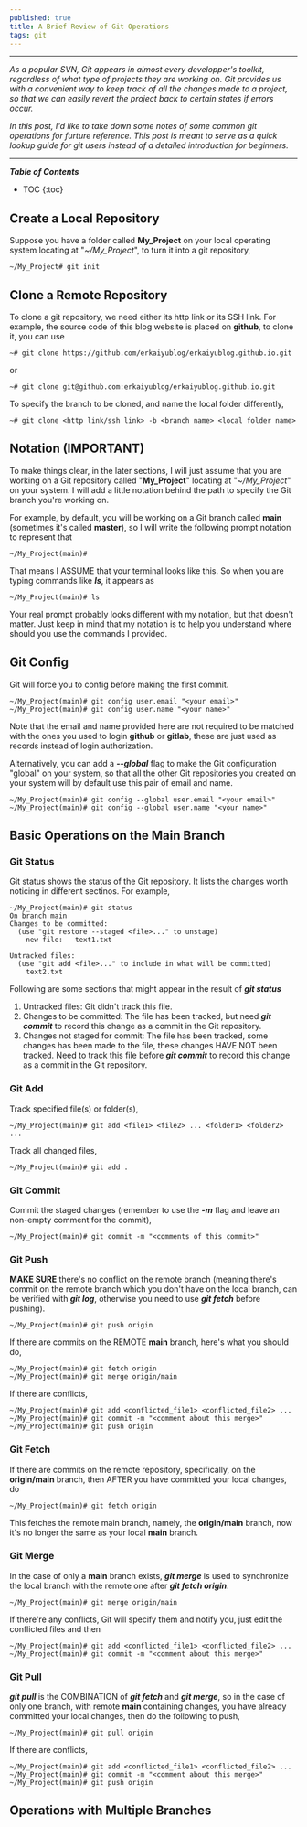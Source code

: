 ```yaml
---
published: true
title: A Brief Review of Git Operations 
tags: git
---
```


---
_As a popular SVN, Git appears in almost every developper's toolkit, regardless of what type of projects they are working on. Git provides us with a convenient way to keep track of all the changes made to a project, so that we can easily revert the project back to certain states if errors occur._

_In this post, I'd like to take down some notes of some common git operations for furture reference. This post is meant to serve as a quick lookup guide for git users instead of a detailed introduction for beginners._

---

***Table of Contents***
* TOC
{:toc}

## Create a Local Repository
Suppose you have a folder called **My_Project** on your local operating system locating at "*~/My_Project*", to turn it into a git repository,

    ~/My_Project# git init

## Clone a Remote Repository
To clone a git repository, we need either its http link or its SSH link. For example, the source code of this blog website is placed on **github**, to clone it, you can use 

    ~# git clone https://github.com/erkaiyublog/erkaiyublog.github.io.git

or 

    ~# git clone git@github.com:erkaiyublog/erkaiyublog.github.io.git

To specify the branch to be cloned, and name the local folder differently,

    ~# git clone <http link/ssh link> -b <branch name> <local folder name>

## Notation (IMPORTANT)

To make things clear, in the later sections, I will just assume that you are working on a Git repository called "**My_Project**" locating at "*~/My_Project*" on your system. I will add a little notation behind the path to specify the Git branch you're working on.

For example, by default, you will be working on a Git branch called **main** (sometimes it's called **master**), so I will write the following prompt notation to represent that

    ~/My_Project(main)# 

That means I ASSUME that your terminal looks like this. So when you are typing commands like ***ls***, it appears as

    ~/My_Project(main)# ls

Your real prompt probably looks different with my notation, but that doesn't matter. Just keep in mind that my notation is to help you understand where should you use the commands I provided.

## Git Config

Git will force you to config before making the first commit.

    ~/My_Project(main)# git config user.email "<your email>"
    ~/My_Project(main)# git config user.name "<your name>"

Note that the email and name provided here are not required to be matched with the ones you used to login **github** or **gitlab**, these are just used as records instead of login authorization. 

Alternatively, you can add a ***--global*** flag to make the Git configuration "global" on your system, so that all the other Git repositories you created on your system will by default use this pair of email and name.

    ~/My_Project(main)# git config --global user.email "<your email>"
    ~/My_Project(main)# git config --global user.name "<your name>"

## Basic Operations on the Main Branch 
### Git Status
Git status shows the status of the Git repository. It lists the changes worth noticing in different sectinos. For example, 

    ~/My_Project(main)# git status
    On branch main
    Changes to be committed:
      (use "git restore --staged <file>..." to unstage)
	    new file:   text1.txt

    Untracked files:
      (use "git add <file>..." to include in what will be committed)
	    text2.txt

Following are some sections that might appear in the result of ***git status***

1. Untracked files: Git didn't track this file.
2. Changes to be committed: The file has been tracked, but need ***git commit*** to record this change as a commit in the Git repository.
3. Changes not staged for commit: The file has been tracked, some changes has been made to the file, these changes HAVE NOT been tracked. Need to track this file before ***git commit*** to record this change as a commit in the Git repository.

### Git Add
Track specified file(s) or folder(s),

    ~/My_Project(main)# git add <file1> <file2> ... <folder1> <folder2> ...

Track all changed files,

    ~/My_Project(main)# git add .

### Git Commit
Commit the staged changes (remember to use the ***-m*** flag and leave an non-empty comment for the commit), 

    ~/My_Project(main)# git commit -m "<comments of this commit>"

### Git Push
**MAKE SURE** there's no conflict on the remote branch (meaning there's commit on the remote branch which you don't have on the local branch, can be verified with ***git log***, otherwise you need to use ***git fetch*** before pushing).
    
    ~/My_Project(main)# git push origin

If there are commits on the REMOTE **main** branch, here's what you should do,

    ~/My_Project(main)# git fetch origin
    ~/My_Project(main)# git merge origin/main

If there are conflicts, 

    ~/My_Project(main)# git add <conflicted_file1> <conflicted_file2> ... 
    ~/My_Project(main)# git commit -m "<comment about this merge>"
    ~/My_Project(main)# git push origin   

### Git Fetch
If there are commits on the remote repository, specifically, on the **origin/main** branch, then AFTER you have committed your local changes, do 

    ~/My_Project(main)# git fetch origin

This fetches the remote main branch, namely, the **origin/main** branch, now it's no longer the same as your local **main** branch. 

### Git Merge
In the case of only a **main** branch exists, ***git merge*** is used to synchronize the local branch with the remote one after ***git fetch origin***. 

    ~/My_Project(main)# git merge origin/main

If there're any conflicts, Git will specify them and notify you, just edit the conflicted files and then

    ~/My_Project(main)# git add <conflicted_file1> <conflicted_file2> ... 
    ~/My_Project(main)# git commit -m "<comment about this merge>"

### Git Pull
***git pull*** is the COMBINATION of ***git fetch*** and ***git merge***, so in the case of only one branch, with remote **main** containing changes, you have already committed your local changes, then do the following to push,

    ~/My_Project(main)# git pull origin

If there are conflicts, 

    ~/My_Project(main)# git add <conflicted_file1> <conflicted_file2> ... 
    ~/My_Project(main)# git commit -m "<comment about this merge>"
    ~/My_Project(main)# git push origin

## Operations with Multiple Branches


